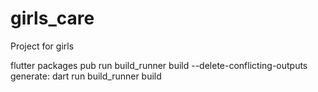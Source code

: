 # girls_care

Project for girls

 flutter packages pub run build_runner build --delete-conflicting-outputs
 generate: dart run build_runner build

